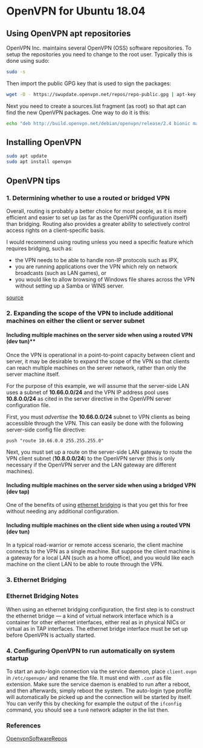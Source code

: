 # OpenVPN for Ubuntu 18.04

## Using OpenVPN apt repositories

OpenVPN Inc. maintains several OpenVPN (OSS) software repositories.
To setup the repositories you need to change to the root user. Typically this is done using sudo:

```bash
sudo -s
```

Then import the public GPG key that is used to sign the packages:

```bash
wget -O - https://swupdate.openvpn.net/repos/repo-public.gpg | apt-key add -
```

Next you need to create a sources.list fragment (as root) so that apt can find the new OpenVPN packages. One way to do it is this:

```bash
echo "deb http://build.openvpn.net/debian/openvpn/release/2.4 bionic main" > /etc/apt/sources.list.d/openvpn-aptrepo.list
```

## Installing OpenVPN

```bash
sudo apt update
sudo apt install openvpn
```

## OpenVPN tips

### 1. Determining whether to use a routed or bridged VPN

Overall, routing is probably a better choice for most people, as it is more efficient and easier to set up (as far as the OpenVPN configuration itself) than bridging.
Routing also provides a greater ability to selectively control access rights on a client-specific basis.

I would recommend using routing unless you need a specific feature which requires bridging, such as:

- the VPN needs to be able to handle non-IP protocols such as IPX,
- you are running applications over the VPN which rely on network broadcasts (such as LAN games), or
- you would like to allow browsing of Windows file shares across the VPN without setting up a Samba or WINS server.

[source](https://openvpn.net/community-resources/how-to/#determining-whether-to-use-a-routed-or-bridged-vpn)

### 2. Expanding the scope of the VPN to include additional machines on either the client or server subnet

#### Including multiple machines on the server side when using a routed VPN (dev tun)**

Once the VPN is operational in a point-to-point capacity between client and server, it may be desirable to expand the scope of the VPN so that clients can reach multiple machines on the server network, rather than only the server machine itself.

For the purpose of this example, we will assume that the server-side LAN uses a subnet of **10.66.0.0/24** and the VPN IP address pool uses **10.8.0.0/24** as cited in the server directive in the OpenVPN server configuration file.

First, you must *advertise* the **10.66.0.0/24** subnet to VPN clients as being accessible through the VPN. This can easily be done with the following server-side config file directive:

```
push "route 10.66.0.0 255.255.255.0"
```

Next, you must set up a route on the server-side LAN gateway to route the VPN client subnet (**10.8.0.0/24**) to the OpenVPN server (this is only necessary if the OpenVPN server and the LAN gateway are different machines).

#### Including multiple machines on the server side when using a bridged VPN (dev tap)

One of the benefits of using [ethernet bridging](https://openvpn.net/community-resources/ethernet-bridging/) is that you get this for free without needing any additional configuration.

#### Including multiple machines on the client side when using a routed VPN (dev tun)

In a typical road-warrior or remote access scenario, the client machine connects to the VPN as a single machine. But suppose the client machine is a gateway for a local LAN (such as a home office), and you would like each machine on the client LAN to be able to route through the VPN.

### 3. Ethernet Bridging

### Ethernet Bridging Notes

When using an ethernet bridging configuration, the first step is to construct the ethernet bridge — a kind of virtual network interface which is a container for other ethernet interfaces, either real as in physical NICs or virtual as in TAP interfaces.
The ethernet bridge interface must be set up before OpenVPN is actually started.

### 4. Configuring OpenVPN to run automatically on system startup

To start an auto-login connection via the service daemon, place `client.ovpn` in `/etc/openvpn/` and rename the file.
It must end with `.conf` as file extension. Make sure the service daemon is enabled to run after a reboot, and then afterwards, simply reboot the system.
The auto-login type profile will automatically be picked up and the connection will be started by itself.
You can verify this by checking for example the output of the `ifconfig` command, you should see a `tun0` network adapter in the list then.

### References

[OpenvpnSoftwareRepos](https://community.openvpn.net/openvpn/wiki/OpenvpnSoftwareRepos)
